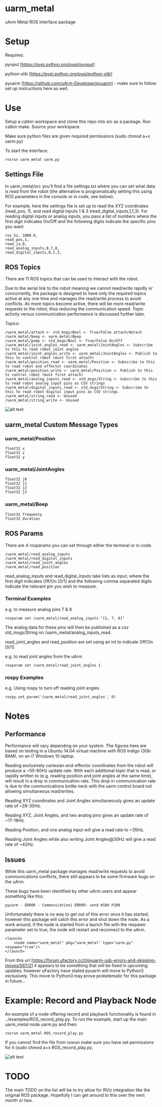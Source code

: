 # uarm_metal
uArm Metal ROS interface package

# Setup
Requires: 

pynput [https://pypi.python.org/pypi/pynput]

python-xlib [https://pypi.python.org/pypi/python-xlib]

pyuarm [https://github.com/uArm-Developer/pyuarm] -  make sure to follow set up instructions here as well.

# Use
Setup a catkin workspace and clone this repo into src as a package. Run catkin make. Source your workspace.

Make sure python files are given required permissions (sudo chmod a+x uarm.py)

To start the interface:
 ```
rosrun uarm_metal uarm.py
```
## Settings File
In uarm_metal/src you'll find a file settings.txt where you can set what data is read from the robot (the alternative is programatically setting this using ROS parameters in the console or in code, see below).

For example, here the settings file is set up to read the XYZ coordinates (read_pos, 1), and read digital inputs 1 & 3 (read_digital_inputs,1,1,3). For reading digital inputs or analog inputs, you pass a list of numbers where the first digit indicates On/Off and the following digits indicate the specific pins you want.
```
ros_hz, 1000.0,
read_pos,1,
read_ja,0,
read_analog_inputs,0,7,8,
read_digital_inputs,0,1,3,
```

## ROS Topics
There are 11 ROS topics that can be used to interact with the robot.

Due to the serial link to the robot meaning we cannot read/write rapidly or concurrently, the package is designed to
have only the required topics active at any one time and manages the read/write process to avoid conflicts.
As more topics become active, there will be more read/write requests to the robot, thus reducing the communication
speed. Topic activity versus communication performance is
discussed further later.

Topics:
```
/uarm_metal/attach <- std_msgs/Bool <- True/False attach/detach
/uarm_metal/beep <- uarm_metal/Beep
/uarm_metal/pump <- std_msgs/Bool <- True/False On/Off
/uarm_metal/joint_angles_read <- uarm_metal/JointAngles <- Subscribe to this to read robot joint angles
/uarm_metal/joint_angles_write <- uarm_metal/JointAngles <- Publish to this to control robot (must first attach)
/uarm_metal/position_read <- uarm_metal/Position <- Subscribe to this to read robot end effector coordinates
/uarm_metal/position_write <- uarm_metal/Position <- Publish to this to control robot (must first attach)
/uarm_metal/analog_inputs_read <- std_msgs/String <- Subscribe to this to read robot analog input pins as CSV strings
/uarm_metal/digital_inputs_read <- std_msgs/String <- Subscribe to this to read robot digital input pins as CSV strings
/uarm_metal/string_read <- Unused
/uarm_metal/string_write <- Unused
```
![alt text](https://cloud.githubusercontent.com/assets/9334388/23900016/748ca194-08af-11e7-8bcc-203d5d1ebde6.png)

## uarm_metal Custom Message Types

### uarm_metal/Position
```
float32 x
float32 z
float32 y
```
### uarm_metal/JointAngles
```
float32 j0
float32 j1
float32 j2
float32 j3
```
### uarm_metal/Beep
```
float32 frequency
float32 duration
```

## ROS Params
There are 4 rosparams you can set through either the terminal or in code.

```
/uarm_metal/read_analog_inputs
/uarm_metal/read_digital_inputs
/uarm_metal/read_joint_angles
/uarm_metal/read_position
```

read_analog_inputs and read_digital_inputs take lists as input, where the first digit indicates Off/On [0/1] and the
following comma separated digits indicate the relevant pin you wish to measure.

### Terminal Examples
e.g. to measure analog pins 7 & 8

```
rosparam set /uarm_metal/read_analog_inputs "[1, 7, 8]"
```

The analog data for these pins will then be published as a csv std_msgs/String on /uarm_metal/analog_inputs_read.

read_joint_angles and read_position are set using an int to indicate Off/On [0/1]

e.g. to read joint angles from the uArm

```
rosparam set /uarm_metal/read_joint_angles 1
```
### rospy Examples
e.g. Using rospy to turn off reading joint angles
```
rospy.set_param('/uarm_metal/read_joint_angles', 0)
```

# Notes
## Performance
Performance will vary depending on your system. The figures here are based on testing in a Ubuntu 14.04 virtual machine with ROS Indigo (3Gb RAM), on an i7 Windows 10 laptop.

Reading exclusively cartesian end-effector coordinates from the robot will produce a ~50-60Hz update rate. With each
additional topic that is read, or rapidly written to (e.g. reading position and joint angles at the same time), will
result in a drop in communication rate. This drop in communication rate is due to the communications bottle neck with the uarm control board not allowing simultaneous read/writes. 

Reading XYZ coordinates and Joint Angles simultaneously gives an update rate of ~28-30Hz.

Reading XYZ, Joint Angles, and two analog pins gives an update rate of ~17-18Hz.

Reading Position, and one analog input will give a read rate to ~35Hz.

Reading Joint Angles while also writing Joint Angles@30Hz will give a read rate of ~42Hz.

## Issues
While this uarm_metal package manages read/write requests to avoid communications conflicts, there still appears to be some firmware bugs on the uArm.

These bugs have been identified by other uArm users and appear something like this:
```
pyuarm - ERROR - Communication| ERROR: send #100 P200
```
Unfortunately there is no way to get out of this error once it has started; however this package will catch this error and shut down the node. As a work around, if the node is started from a launch file with the respawn parameter set to true, the node will restart and reconnect to the uArm.

```
<launch>
	<node name="uarm_metal" pkg="uarm_metal" type="uarm.py" respawn="true"/>
</launch>
```

From this url [https://forum.ufactory.cc/t/pyuarm-usb-errors-and-skipping-moves/567/2] it appears to be something that will be fixed in upcoming updates; however uFactory have stated pyuarm will move to Python3 exclusively. This move to Python3 may prove probelematic for this package in future...

# Example: Record and Playback Node
An example of a node offering record and playback functionality is found in ../examples/ROS_record_play.py. To run the example, start up the main uarm_metal node uarm.py and then:
```
rosrun uarm_metal ROS_record_play.py
```
If you cannot find the file from rosrun make sure you have set permissions for it (sudo chmod a+x ROS_record_play.py.

![alt text](https://cloud.githubusercontent.com/assets/9334388/23900017/749e97aa-08af-11e7-9f06-50a6cd7acb4e.png)

# TODO
The main TODO on the list will be to try allow for RViz integration like the original ROS package. Hopefully I can get around to this over the next month or two.
